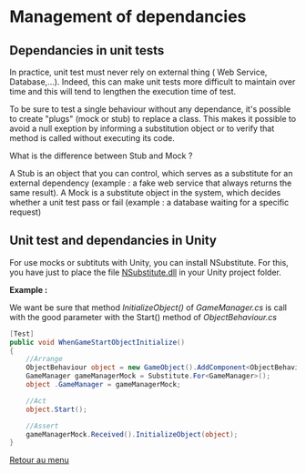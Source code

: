 ﻿# Management of dependancies

## Dependancies in unit tests

In practice, unit test must never rely on external thing ( Web Service, Database,...).
Indeed, this can make unit tests more difficult to maintain over time and this will tend to lengthen the execution time of test.

To be sure to test a single behaviour without any dependance, it's possible to create "plugs" (mock or stub) to replace a class.
This makes it possible to avoid a null exeption by informing a substitution object or to verify that method is called without executing its code.

What is the difference between Stub and Mock ?

A Stub is an object that you can control, which serves as a substitute for an external dependency (example : a fake web service that always returns the same result).
A Mock is a substitute object in the system, which decides whether a unit test pass or fail (example : a database waiting for a specific request)

## Unit test and dependancies in Unity

For use mocks or subtituts with Unity, you can install NSubstitute. For this, you have just to place the file [NSubstitute.dll](https://github.com/jaayap/Unity_Best_Practices/tree/master/NSubstitute/dll) in your Unity project folder.

**Example :**

We want be sure that method *InitializeObject()* of *GameManager.cs* is call with the good parameter with the Start() method of *ObjectBehaviour.cs*
 
```cs
[Test]
public void WhenGameStartObjectInitialize()
{
    //Arrange
    ObjectBehaviour object = new GameObject().AddComponent<ObjectBehaviour>();
    GameManager gameManagerMock = Substitute.For<GameManager>();
    object .GameManager = gameManagerMock;

    //Act
    object.Start();

    //Assert
    gameManagerMock.Received().InitializeObject(object);
}
```

[Retour au menu](Summary.md)